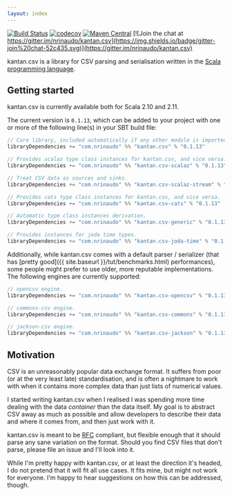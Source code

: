```yaml
---
layout: index
---
```


[![Build Status](https://travis-ci.org/nrinaudo/kantan.csv.svg?branch=master)](https://travis-ci.org/nrinaudo/kantan.csv)
[![codecov](https://codecov.io/gh/nrinaudo/kantan.csv/branch/master/graph/badge.svg)](https://codecov.io/gh/nrinaudo/kantan.csv)
[![Maven Central](https://maven-badges.herokuapp.com/maven-central/com.nrinaudo/kantan.csv_2.11/badge.svg)](https://maven-badges.herokuapp.com/maven-central/com.nrinaudo/kantan.csv_2.11)
[![Join the chat at https://gitter.im/nrinaudo/kantan.csv](https://img.shields.io/badge/gitter-join%20chat-52c435.svg)](https://gitter.im/nrinaudo/kantan.csv)

kantan.csv is a library for CSV parsing and serialisation written in the
[Scala programming language](http://www.scala-lang.org).

## Getting started

kantan.csv is currently available both for Scala 2.10 and 2.11.

The current version is `0.1.13`, which can be added to your project with one or more of the following line(s)
in your SBT build file:

```scala
// Core library, included automatically if any other module is imported.
libraryDependencies += "com.nrinaudo" %% "kantan.csv" % "0.1.13"

// Provides scalaz type class instances for kantan.csv, and vice versa.
libraryDependencies += "com.nrinaudo" %% "kantan.csv-scalaz" % "0.1.13"

// Treat CSV data as sources and sinks.
libraryDependencies += "com.nrinaudo" %% "kantan.csv-scalaz-stream" % "0.1.13"

// Provides cats type class instances for kantan.csv, and vice versa.
libraryDependencies += "com.nrinaudo" %% "kantan.csv-cats" % "0.1.13"

// Automatic type class instances derivation.
libraryDependencies += "com.nrinaudo" %% "kantan.csv-generic" % "0.1.13"

// Provides instances for joda time types.
libraryDependencies += "com.nrinaudo" %% "kantan.csv-joda-time" % "0.1.13"
```

Additionally, while kantan.csv comes with a default parser / serializer (that has
[pretty good]({{ site.baseurl }}/tut/benchmarks.html) performances), some people might prefer to use older, more
reputable implementations. The following engines are currently supported:

```scala
// opencsv engine.
libraryDependencies += "com.nrinaudo" %% "kantan.csv-opencsv" % "0.1.13"

// commons-csv engine.
libraryDependencies += "com.nrinaudo" %% "kantan.csv-commons" % "0.1.13"

// jackson-csv engine.
libraryDependencies += "com.nrinaudo" %% "kantan.csv-jackson" % "0.1.13"
```


## Motivation

CSV is an unreasonably popular data exchange format. It suffers from poor (or at the very least late) standardisation,
and is often a nightmare to work with when it contains more complex data than just lists of numerical values.

I started writing kantan.csv when I realised I was spending more time dealing with the data _container_ than the
data itself. My goal is to abstract CSV away as much as possible and allow developers to describe their data and where
it comes from, and then just work with it.

kantan.csv is meant to be [RFC](https://tools.ietf.org/html/rfc4180) compliant, but flexible enough that it should
parse any sane variation on the format. Should you find CSV files that don't parse, please file an issue and I'll look
into it.

While I'm pretty happy with kantan.csv, or at least the direction it's headed, I do not pretend that it will fit
all use cases. It fits mine, but might not work for everyone. I'm happy to hear suggestions on how this can be
addressed, though.
